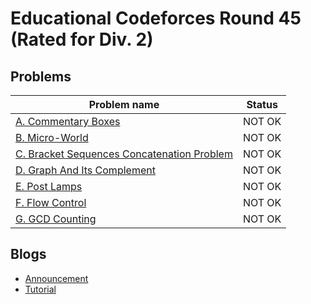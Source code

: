 # Educational Codeforces Round 45 (Rated for Div. 2)

## Problems

|Problem name|Status|
|------------|---------|
| [A. Commentary Boxes](problems/A._Commentary_Boxes.md)|NOT OK|
| [B. Micro-World](problems/B._Micro-World.md)|NOT OK|
| [C. Bracket Sequences Concatenation Problem](problems/C._Bracket_Sequences_Concatenation_Problem.md)|NOT OK|
| [D. Graph And Its Complement](problems/D._Graph_And_Its_Complement.md)|NOT OK|
| [E. Post Lamps](problems/E._Post_Lamps.md)|NOT OK|
| [F. Flow Control](problems/F._Flow_Control.md)|NOT OK|
| [G. GCD Counting](problems/G._GCD_Counting.md)|NOT OK|
## Blogs

- [Announcement](blogs/Announcement.md)
- [Tutorial](blogs/Tutorial.md)
